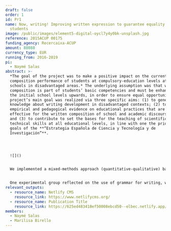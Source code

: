 ```yaml
---
draft: false
order: 1
id: Pr1
name: Now, writing! Improving written expression to guarantee equality across
  students
image: /public/images/element5-digital-oycl7y4y0bk-unsplash.jpg
reference: 2015ACUP 00175
funding_agency: Recercaixa-ACUP
amount: 88088
currency_type: EUR
running_from: 2016-2019
pi:
  - Naymé Salas
abstract: >-
  *The goal of the project was to make a positive impact on the current written
  composition performance of students at compulsory-education levels attending
  schools in disadvantaged areas.* The underlying assumption was that written
  composition is part of students’ basic competencies and must be enhanced from
  the initial school levels upwards, in order to ensure equal opportunities. The
  project’s main goal was realized via three specific aims: (1) to generate
  knowledge about writing development in disadvantaged contexts; (2) to provide
  empirical and pedagogical evidence on educational practices that are most
  effective for the written composition of school and academic discourse genres;
  and (3) to contribute to set the bases for the teaching of scientific and
  technical skills at all educational levels, in line with one the priority
  goals of the **“Estrategia Española de Ciencia y Tecnología y de
  Investigación”**.




  ![]()


  We implemented a mixed-methods approach (quantitative-qualitative) based on a series of intervention studies that were carried out across levels of compulsory education, which was complemented by systematic observations and in-depth interviews to a subsample. Two experimental groups and one control group received the interventions, which consisted of pre-test/post-test and maintenance testing points.


  One experimental group reflected on the use of grammar for writing, while the other group was taught self-regulation strategies for written composition. All groups were taught to write discourse genres typical of school and academia. Participating teachers were specifically trained to carry out the interventions. Findings from this project have been disseminated in several national and international conferences and peer-reviewed journals.
relevant_outputs:
  - resource_name: Netlify CMS
    resource_link: https://www.netlifycms.org/
  - resource_name: Publication Title
    resource_link: https://625ed483418ef50008ebcd50--elbec.netlify.app/ca/publications/title
members:
  - Naymé Salas
  - Marilisa Birello
---
```

